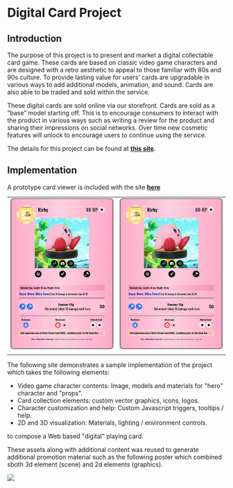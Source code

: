 # Digital Card Project

## Introduction

The purpose of this project is to present and market a digital collectable card game. These cards are based on classic video game characters and are designed with a retro aesthetic to appeal to those familiar with 80s and 90s culture. To provide lasting value for users’ cards are upgradable in various ways to add additional models, animation, and sound. Cards are also able to be traded and sold within the service.

These digital cards are sold online via our storefront. Cards are sold as a “base” model starting off. This is to encourage consumers to interact with the product in various ways such as writing a review for the product and sharing their impressions on social networks. Over time new cosmetic features will unlock to encourage users to continue using the service.

The details for this project can be found at **[this site](https://digitalcard.myportfolio.com/).**

## Implementation

A prototype card viewer is included with the site **[here](./viewer/index.html)**

| | | 
| :--: | :--: |
| <img src="./images/card_actions_1.gif"> | <img src="./images/card_actions_2.gif"> |
| | |


The following site demonstrates a sample implementation of the project which takes the following elements:

* Video game character contents: Image, models and materials for "hero" character and "props".
* Card collection elements: custom vector graphics, icons, logos.
* Character customization and help: Custom Javascript triggers, tooltips / help.
* 2D and 3D visualization: Materials, lighting / environment controls.

to compose a Web based "digital" playing card.

These assets along with additional content was reused to generate additional promotion material such as the following poster which combined sboth 3d element (scene) and 2d elements (graphics). 

<img style="border-radius:3%" src="./images/poster.png">


